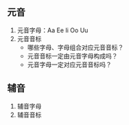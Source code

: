 ## 元音

1. 元音字母：Aa Ee Ii Oo Uu
2. 元音音标
   - 哪些字母、字母组合对应元音音标？
   - 元音音标一定由元音字母构成吗？
   - 元音字母一定对应元音音标吗？

## 辅音

1. 辅音字母
2. 辅音音标
